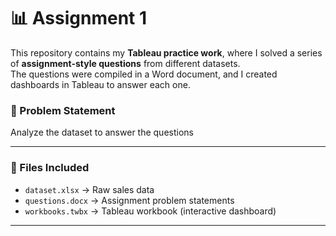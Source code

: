 # 📊 Assignment 1   

This repository contains my **Tableau practice work**, where I solved a series of **assignment-style questions** from different datasets.  
The questions were compiled in a Word document, and I created dashboards in Tableau to answer each one.

### 📌 Problem Statement  
Analyze the dataset to answer the questions

---

### 📂 Files Included  
- `dataset.xlsx` → Raw sales data  
- `questions.docx` → Assignment problem statements  
- `workbooks.twbx` → Tableau workbook (interactive dashboard)


---



